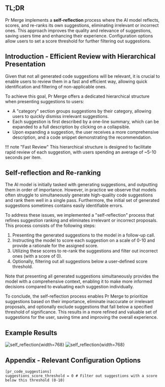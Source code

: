 ## TL;DR

Pr Merge implements a **self-reflection** process where the AI model reflects, scores, and re-ranks its own suggestions, eliminating irrelevant or incorrect ones.
This approach improves the quality and relevance of suggestions, saving users time and enhancing their experience.
Configuration options allow users to set a score threshold for further filtering out suggestions.

## Introduction - Efficient Review with Hierarchical Presentation


Given that not all generated code suggestions will be relevant, it is crucial to enable users to review them in a fast and efficient way, allowing quick identification and filtering of non-applicable ones.

To achieve this goal, Pr Merge offers a dedicated hierarchical structure when presenting suggestions to users:

- A "category" section groups suggestions by their category, allowing users to quickly dismiss irrelevant suggestions.
- Each suggestion is first described by a one-line summary, which can be expanded to a full description by clicking on a collapsible.
- Upon expanding a suggestion, the user receives a more comprehensive description, and a code snippet demonstrating the recommendation.

!!! note "Fast Review"
    This hierarchical structure is designed to facilitate rapid review of each suggestion, with users spending an average of ~5-10 seconds per item.

## Self-reflection and Re-ranking

The AI model is initially tasked with generating suggestions, and outputting them in order of importance.
However, in practice we observe that models often struggle to simultaneously generate high-quality code suggestions and rank them well in a single pass.
Furthermore, the initial set of generated suggestions sometimes contains easily identifiable errors.

To address these issues, we implemented a "self-reflection" process that refines suggestion ranking and eliminates irrelevant or incorrect proposals.
This process consists of the following steps:

1. Presenting the generated suggestions to the model in a follow-up call.
2. Instructing the model to score each suggestion on a scale of 0-10 and provide a rationale for the assigned score.
3. Utilizing these scores to re-rank the suggestions and filter out incorrect ones (with a score of 0).
4. Optionally, filtering out all suggestions below a user-defined score threshold.

Note that presenting all generated suggestions simultaneously provides the model with a comprehensive context, enabling it to make more informed decisions compared to evaluating each suggestion individually.

To conclude, the self-reflection process enables Pr Merge to prioritize suggestions based on their importance, eliminate inaccurate or irrelevant proposals, and optionally exclude suggestions that fall below a specified threshold of significance.
This results in a more refined and valuable set of suggestions for the user, saving time and improving the overall experience.

## Example Results

![self_reflection](https://khulnasoft/images/pr_insight/self_reflection1.png){width=768}
![self_reflection](https://khulnasoft/images/pr_insight/self_reflection2.png){width=768}


## Appendix - Relevant Configuration Options
```
[pr_code_suggestions]
suggestions_score_threshold	= 0 # Filter out suggestions with a score below this threshold (0-10)
```
